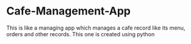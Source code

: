 # Cafe-Management-App
This is like a managing app which manages a cafe record like its menu, orders and other records. This one is created using python
